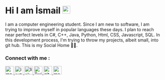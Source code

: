  <h1>Hi I am İsmail <img src="https://camo.githubusercontent.com/e8e7b06ecf583bc040eb60e44eb5b8e0ecc5421320a92929ce21522dbc34c891/68747470733a2f2f6d656469612e67697068792e636f6d2f6d656469612f6876524a434c467a6361737252346961377a2f67697068792e676966" width="25px" data-canonical-src="https://media.giphy.com/media/hvRJCLFzcasrR4ia7z/giphy.gif" style="max-width:100%;"></a></h1>

<p>I am a computer engineering student. Since I am new to software, I am trying to improve myself in popular languages these days. I plan to reach near perfect levels in C#, C++, Java, Python, Html, CSS, Javascript, SQL. In this development process, I'm trying to throw my projects, albeit small, into git hub. This is my Social Home 🤟🏻. <p/>
  
<h3> Connect with me :</h3>

 <a href="mailto:ismaildedec@gmail.com" rel="nofollow">
  <img alt="mail" width=27px" margin="5px" src="https://cdn-icons-png.flaticon.com/512/5968/5968534.png" style="max-width:100%;">
  </a>
<a href="https://www.instagram.com/ismailddc/?hl=tr" rel="nofollow">
  <img alt="instagram" width="27px" src="https://cdn-icons-png.flaticon.com/512/1384/1384063.png"  style="max-width:100%;">
</a>
<a href="https://www.linkedin.com/in/ismail-dedec-10a40b215/" rel="nofollow">
  <img alt="linkedin" width="27px" src="https://cdn-icons-png.flaticon.com/512/174/174857.png" style="max-width:100%;">
</a>
<a href="https://twitter.com/ismailddc" rel="nofollow">
 <img alt="Twitter" width="27px" src="https://cdn-icons-png.flaticon.com/512/733/733579.png" style="max-width:100%;">
</a>
<a href="https://github.com/ismaildedec" rel="nofollow">
  <img alt="github" width="27px" src="https://cdn-icons-png.flaticon.com/512/5968/5968896.png" style="max-width:100%;">
</a>
<a href="https://ismaildedec.medium.com/" rel="nofollow">
  <img alt="medium" width="27px" src="https://cdn-icons-png.flaticon.com/512/5968/5968906.png" style="max-width:100%;">
  </a>
  <br>

  

